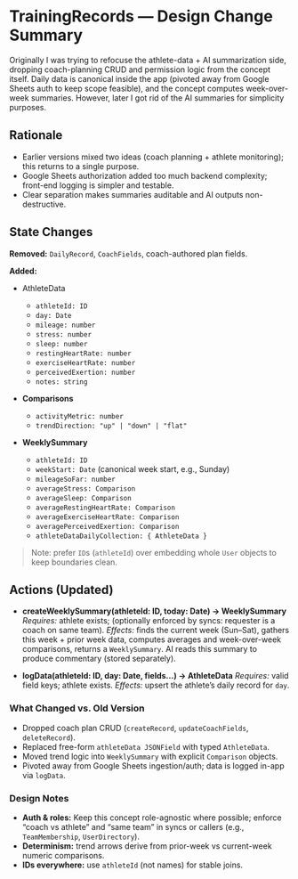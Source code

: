 # TrainingRecords — Design Change Summary

Originally I was trying to refocuse the athlete-data + AI summarization side, dropping coach-planning CRUD and permission logic from the concept itself. Daily data is canonical inside the app (pivoted away from Google Sheets auth to keep scope feasible), and the concept computes week-over-week summaries. However, later I got rid of the AI summaries for simplicity purposes. 

## Rationale
- Earlier versions mixed two ideas (coach planning + athlete monitoring); this returns to a single purpose.
- Google Sheets authorization added too much backend complexity; front-end logging is simpler and testable.
- Clear separation makes summaries auditable and AI outputs non-destructive.

## State Changes
**Removed:** `DailyRecord`, `CoachFields`, coach-authored plan fields.

**Added:**

  * AthleteData

    * `athleteId: ID`
    * `day: Date`
    * `mileage: number`
    * `stress: number`
    * `sleep: number`
    * `restingHeartRate: number`
    * `exerciseHeartRate: number`
    * `perceivedExertion: number`
    * `notes: string`

  * **Comparisons**

    * `activityMetric: number`
    * `trendDirection: "up" | "down" | "flat"`

  * **WeeklySummary**
    * `athleteId: ID`
    * `weekStart: Date` (canonical week start, e.g., Sunday)
    * `mileageSoFar: number`
    * `averageStress: Comparison`
    * `averageSleep: Comparison`
    * `averageRestingHeartRate: Comparison`
    * `averageExerciseHeartRate: Comparison`
    * `averagePerceivedExertion: Comparison`
    * `athleteDataDailyCollection: { AthleteData }`

> Note: prefer `ID`s (`athleteId`) over embedding whole `User` objects to keep boundaries clean.

## Actions (Updated)

* **createWeeklySummary(athleteId: ID, today: Date) → WeeklySummary**
  *Requires:* athlete exists; (optionally enforced by syncs: requester is a coach on same team).
  *Effects:* finds the current week (Sun–Sat), gathers this week + prior week data, computes averages and week-over-week comparisons, returns a `WeeklySummary`. AI reads this summary to produce commentary (stored separately).

* **logData(athleteId: ID, day: Date, fields...) → AthleteData**
  *Requires:* valid field keys; athlete exists.
  *Effects:* upsert the athlete’s daily record for `day`.

### What Changed vs. Old Version

* Dropped coach plan CRUD (`createRecord`, `updateCoachFields`, `deleteRecord`).
* Replaced free-form `athleteData JSONField` with typed `AthleteData`.
* Moved trend logic into `WeeklySummary` with explicit `Comparison` objects.
* Pivoted away from Google Sheets ingestion/auth; data is logged in-app via `logData`.

### Design Notes

* **Auth & roles:** Keep this concept role-agnostic where possible; enforce “coach vs athlete” and “same team” in syncs or callers (e.g., `TeamMembership`, `UserDirectory`).
* **Determinism:** trend arrows derive from prior-week vs current-week numeric comparisons.
* **IDs everywhere:** use `athleteId` (not names) for stable joins.